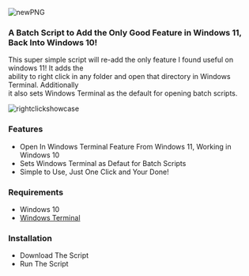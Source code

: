 ![newPNG](https://github.com/ezratweaver/OpenInWindowsTerminal/assets/101545981/8e376d0d-f817-4dbf-a5e9-4484e17d51bb)

### A Batch Script to Add the Only Good Feature in Windows 11, Back Into Windows 10!

This super simple script will re-add the only feature I found useful on windows 11! It adds the <br> ability to right click in any folder and open that directory in Windows Terminal. Additionally <br>  it also sets Windows Terminal as the default for opening batch scripts.


![rightclickshowcase](https://github.com/ezratweaver/OpenInWindowsTerminal/assets/101545981/bb7d0c2d-a89d-44f4-9e5c-b59684f5700b)


### Features

- Open In Windows Terminal Feature From Windows 11, Working in Windows 10
- Sets Windows Terminal as Defaut for Batch Scripts
- Simple to Use, Just One Click and Your Done!

### Requirements

- Windows 10
- [Windows Terminal][wt]

[wt]: https://github.com/microsoft/terminal

### Installation

- Download The Script
- Run The Script
